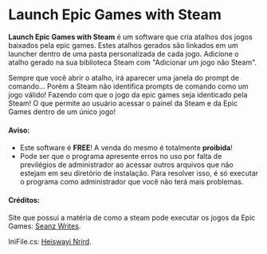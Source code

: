 # Launch Epic Games with Steam

**Launch Epic Games with Steam** é um software que cria atalhos dos jogos baixados pela epic games.
Estes atalhos gerados são linkados em um launcher dentro de uma pasta personalizada de cada jogo.
Adicione o atalho gerado na sua biblioteca Steam com "Adicionar um jogo não Steam".

Sempre que você abrir o atalho, irá aparecer uma janela do prompt de comando... Porém a Steam não identifica prompts de comando como um jogo válido! Fazendo com que o jogo
da epic games seja identicado pela Steam! O que permite ao usuário acessar o painel da Steam e da Epic Games dentro de um único jogo!

#### Aviso:
- Este software é **FREE**! A venda do mesmo é totalmente **proibida**!
- Pode ser que o programa apresente erros no uso por falta de previlégios de administrador ao acessar outros arquivos que não estejam em seu diretório de instalação.
Para resolver isso, é só executar o programa como administrador que você não terá mais problemas.

#### Créditos:
Site que possui a matéria de como a steam pode executar os jogos da Epic Games: [Seanz Writes](https://seanzwrites.com).

IniFile.cs: [Heiswayi Nrird](https://github.com/heiswayi).
